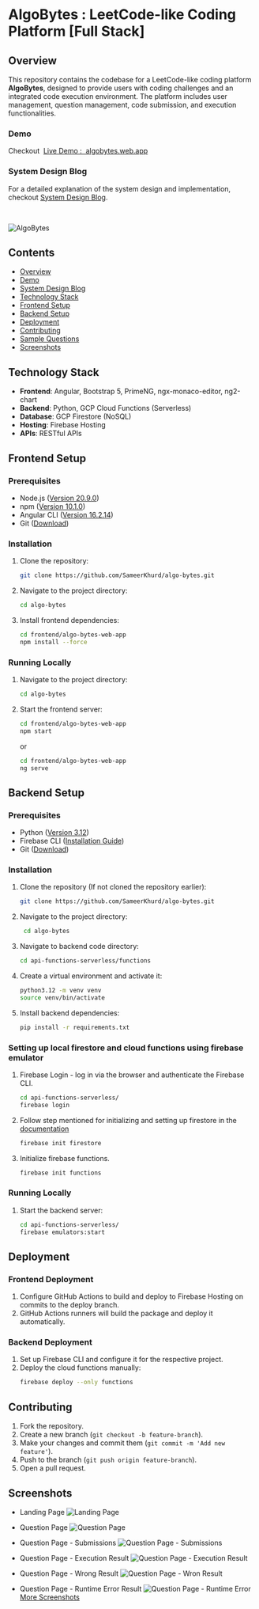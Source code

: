 # AlgoBytes : LeetCode-like Coding Platform [Full Stack]

## Overview

This repository contains the codebase for a LeetCode-like coding platform **AlgoBytes**, designed to provide users with coding challenges and an integrated code execution environment. The platform includes user management, question management, code submission, and execution functionalities.
<br />

### Demo

Checkout&nbsp; [Live Demo : &nbsp;algobytes.web.app ](https://algobytes.web.app/)

### System Design Blog

For a detailed explanation of the system design and implementation, checkout [System Design Blog](https://medium.com/@sameerkhurd/from-design-to-demo-building-a-full-stack-leetcode-like-platform-with-system-design-4c86d61f398a).

<br />

![AlgoBytes](screenshots/0_algobytes-banner.png)

## Contents

- [Overview](#overview)
- [Demo](#demo)
- [System Design Blog](#system-design-blog)
- [Technology Stack](#technology-stack)
- [Frontend Setup](#frontend-setup)
- [Backend Setup](#backend-setup)
- [Deployment](#deployment)
- [Contributing](#contributing)
- [Sample Questions](./sample-questions/)
- [Screenshots](#screenshots)

## Technology Stack

- **Frontend**: Angular, Bootstrap 5, PrimeNG, ngx-monaco-editor, ng2-chart
- **Backend**: Python, GCP Cloud Functions (Serverless)
- **Database**: GCP Firestore (NoSQL)
- **Hosting**: Firebase Hosting
- **APIs**: RESTful APIs

## Frontend Setup

### Prerequisites

- Node.js ([Version 20.9.0](https://nodejs.org/en/blog/release/v20.9.0))
- npm ([Version 10.1.0](https://www.npmjs.com/package/npm/v/10.1.0))
- Angular CLI ([Version 16.2.14](https://www.npmjs.com/package/@angular/cli/v/16.2.14))
- Git ([Download](https://git-scm.com/downloads))

### Installation

1. Clone the repository:
   ```sh
   git clone https://github.com/SameerKhurd/algo-bytes.git
   ```
2. Navigate to the project directory:
   ```sh
   cd algo-bytes
   ```
3. Install frontend dependencies:
   ```sh
   cd frontend/algo-bytes-web-app
   npm install --force
   ```

### Running Locally

1. Navigate to the project directory:
   ```sh
   cd algo-bytes
   ```
1. Start the frontend server:

   ```sh
   cd frontend/algo-bytes-web-app
   npm start
   ```

   or

   ```sh
   cd frontend/algo-bytes-web-app
   ng serve
   ```

## Backend Setup

### Prerequisites

- Python ([Version 3.12](https://www.python.org/downloads/release/python-3120/))
- Firebase CLI ([Installation Guide](https://firebase.google.com/docs/cli))
- Git ([Download](https://git-scm.com/downloads))

### Installation

1. Clone the repository (If not cloned the repository earlier):
   ```sh
   git clone https://github.com/SameerKhurd/algo-bytes.git
   ```
2. Navigate to the project directory:
   ```sh
    cd algo-bytes
   ```
3. Navigate to backend code directory:
   ```sh
   cd api-functions-serverless/functions
   ```
4. Create a virtual environment and activate it:
   ```sh
   python3.12 -m venv venv
   source venv/bin/activate
   ```
5. Install backend dependencies:
   ```sh
   pip install -r requirements.txt
   ```
### Setting up local firestore and cloud functions using firebase emulator
1. Firebase Login - log in via the browser and authenticate the Firebase CLI.
   ```sh
   cd api-functions-serverless/
   firebase login
   ```
1. Follow step mentioned for initializing and setting up firestore in the [documentation](https://firebase.google.com/docs/functions/get-started?gen=2nd#initialize-your-project)
   ```sh
   firebase init firestore
   ```
1. Initialize firebase functions.
   ```sh
   firebase init functions
   ```


### Running Locally

1. Start the backend server:
   ```sh
   cd api-functions-serverless/
   firebase emulators:start
   ```

## Deployment

### Frontend Deployment

1. Configure GitHub Actions to build and deploy to Firebase Hosting on commits to the deploy branch.
2. GitHub Actions runners will build the package and deploy it automatically.

### Backend Deployment

1. Set up Firebase CLI and configure it for the respective project.
2. Deploy the cloud functions manually:
   ```sh
   firebase deploy --only functions
   ```

## Contributing

1. Fork the repository.
2. Create a new branch (`git checkout -b feature-branch`).
3. Make your changes and commit them (`git commit -m 'Add new feature'`).
4. Push to the branch (`git push origin feature-branch`).
5. Open a pull request.

## Screenshots

- Landing Page
  ![Landing Page](screenshots/1_Landing_Page.png)

- Question Page
  ![Question Page](screenshots/2_Question_Page.png)

- Question Page - Submissions
  ![Question Page - Submissions](screenshots/3_Question_Page_Submission%20Section.png)

- Question Page - Execution Result
  ![Question Page -  Execution Result](screenshots/4_Successful_Code_Execution.png)

- Question Page - Wrong Result
  ![Question Page - Wron Result](screenshots/5_Wrong_Output_Code_Execution.png)

- Question Page - Runtime Error Result
  ![Question Page - Runtime Error](screenshots/6_Runtime_Error_Code_Execution.png)
  [More Screenshots](./screenshots/)

